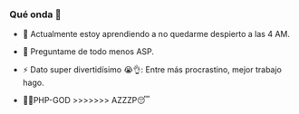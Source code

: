 ### Qué onda 👋

- 🌱 Actualmente estoy aprendiendo a no quedarme despierto a las 4 AM.
- 💬 Preguntame de todo menos ASP.
- ⚡ Dato super divertidísimo 😭👌: Entre más procrastino, mejor trabajo hago.

- 🙏🏿PHP-GOD >>>>>>> AZZZP😴

<!--
**Chocoyito/Chocoyito** is a ✨ _special_ ✨ repository because its `README.md` (this file) appears on your GitHub profile.

Here are some ideas to get you started:

- 🔭 I’m currently working on ...

- 👯 I’m looking to collaborate on ...
- 🤔 I’m looking for help with ...

- 📫 How to reach me: ...
- 😄 Pronouns: ...

-->
